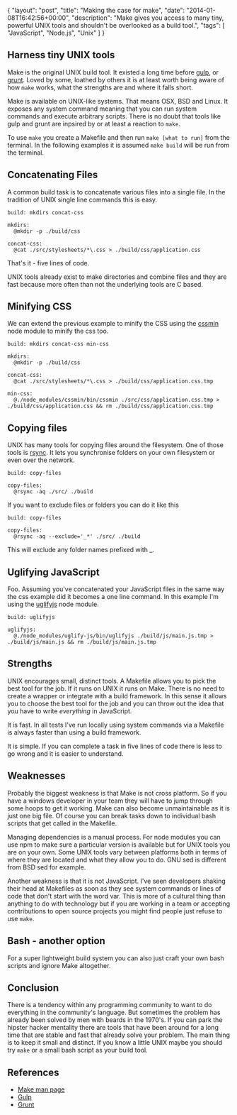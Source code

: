 {
  "layout": "post",
  "title": "Making the case for make",
  "date": "2014-01-08T16:42:56+00:00",
  "description": "Make gives you access to many tiny, powerful UNIX tools and shouldn't be overlooked as a build tool.",
  "tags": [
    "JavaScript",
    "Node.js",
    "Unix"
  ]
}

## Harness tiny UNIX tools

Make is the original UNIX build tool. It existed a long time before [gulp][2], or [grunt][3]. Loved by some, loathed by others it is at least worth being aware of how `make` works, what the strengths are and where it falls short.

Make is available on UNIX-like systems. That means OSX, BSD and Linux. It exposes any system command meaning that you can run system commands and execute arbitrary scripts. There is no doubt that tools like gulp and grunt are inpsired by or at least a reaction to `make`. 

To use `make` you create a Makefile and then run `make [what to run]` from the terminal. In the following examples it is assumed `make build` will be run from the terminal.

## Concatenating Files

A common build task is to concatenate various files into a single file. In the tradition of UNIX single line commands this is easy.

    build: mkdirs concat-css

    mkdirs:
      @mkdir -p ./build/css

    concat-css:
      @cat ./src/stylesheets/*\.css > ./build/css/application.css

That's it - five lines of code. 

UNIX tools already exist to make directories and combine files and they are fast because more often than not the underlying tools are C based. 

## Minifying CSS

We can extend the previous example to minify the CSS using the [cssmin][5] node module to minify the css too.

    build: mkdirs concat-css min-css

    mkdirs:
      @mkdir -p ./build/css

    concat-css:
      @cat ./src/stylesheets/*\.css > ./build/css/application.css.tmp

    min-css:
      @./node_modules/cssmin/bin/cssmin ./src/css/application.css.tmp > ./build/css/application.css && rm ./build/css/application.css.tmp

## Copying files

UNIX has many tools for copying files around the filesystem. One of those tools is [rsync][4]. It lets you synchronise folders on your own filesystem or even over the network.

    build: copy-files

    copy-files:
      @rsync -aq ./src/ ./build

If you want to exclude files or folders you can do it like this

    build: copy-files

    copy-files:
      @rsync -aq --exclude='_*' ./src/ ./build

This will exclude any folder names prefixed with \_.

## Uglifying JavaScript

Foo. Assuming you've concatenated your JavaScript files in the same way the css example did it becomes a one line command. In this example I'm using the [uglifyjs][6] node module.

    build: uglifyjs 

    uglifyjs:
      @./node_modules/uglify-js/bin/uglifyjs ./build/js/main.js.tmp > ./build/js/main.js && rm ./build/js/main.js.tmp

## Strengths

UNIX encourages small, distinct tools. A Makefile allows you to pick the best tool for the job. If it runs on UNIX it runs on Make. There is no need to create a wrapper or integrate with a build framework. In this sense it allows you to choose the best tool for the job and you can throw out the idea that you have to write *everything* in JavaScript.

It is fast. In all tests I've run locally using system commands via a Makefile is always faster than using a build framework.

It is simple. If you can complete a task in five lines of code there is less to go wrong and it is easier to understand.

## Weaknesses

Probably the biggest weakness is that Make is not cross platform. So if you have a windows developer in your team they will have to jump through some hoops to get it working. Make can also become unmaintainable as it is just one big file. Of course you can break tasks down to individual bash scripts that get called in the Makefile.

Managing dependencies is a manual process. For node modules you can use npm to make sure a particular version is available but for UNIX tools you are on your own. Some UNIX tools vary between platforms both in terms of where they are located and what they allow you to do. GNU sed is different from BSD sed for example. 

Another weakness is that it is not JavaScript. I've seen developers shaking their head at Makefiles as soon as they see system commands or lines of code that don't start with the word var. This is more of a cultural thing than anything to do with technology but if you are working in a team or accepting contributions to open source projects you might find people just refuse to use `make`. 

## Bash - another option

For a super lightweight build system you can also just craft your own bash scripts and ignore Make altogether. 

## Conclusion

There is a tendency within any programming community to want to do everything in the community's language. But sometimes the problem has already been solved by men with beards in the 1970's. If you can park the hipster hacker mentality there are tools that have been around for a long time that are stable and fast that already solve your problem. The main thing is to keep it small and distinct. If you know a little UNIX maybe you should try `make` or a small bash script as your build tool.

## References 

* [Make man page][1]
* [Gulp][2]
* [Grunt][3]

[1]: http://linux.die.net/man/1/make 
[2]: http://gulpjs.com/
[3]: http://gruntjs.com/
[4]: https://rsync.samba.org/ 
[5]: https://github.com/jbleuzen/node-cssmin
[6]: http://lisperator.net/uglifyjs/
